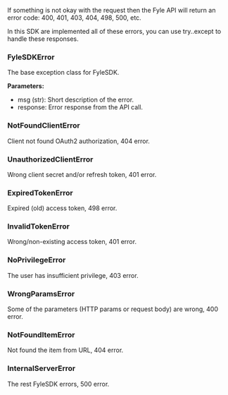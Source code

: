 If something is not okay with the request then the Fyle API will return an error code: 400, 401, 403, 404, 498, 500, etc.

In this SDK are implemented all of these errors, you can use try..except to handle these responses.

### FyleSDKError
The base exception class for FyleSDK.

**Parameters:**
* msg (str): Short description of the error.
* response: Error response from the API call.

### NotFoundClientError
Client not found OAuth2 authorization, 404 error.

### UnauthorizedClientError
Wrong client secret and/or refresh token, 401 error.

### ExpiredTokenError
Expired (old) access token, 498 error.

### InvalidTokenError
Wrong/non-existing access token, 401 error.

### NoPrivilegeError
The user has insufficient privilege, 403 error.

### WrongParamsError
Some of the parameters (HTTP params or request body) are wrong, 400 error.

### NotFoundItemError
Not found the item from URL, 404 error.

### InternalServerError
The rest FyleSDK errors, 500 error.

